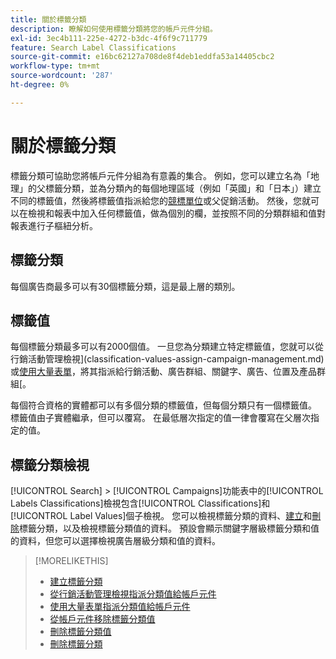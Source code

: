 ```yaml
---
title: 關於標籤分類
description: 瞭解如何使用標籤分類將您的帳戶元件分組。
exl-id: 3ec4b111-225e-4272-b3dc-4f6f9c711779
feature: Search Label Classifications
source-git-commit: e16bc62127a708de8f4deb1eddfa53a14405cbc2
workflow-type: tm+mt
source-wordcount: '287'
ht-degree: 0%

---
```


# 關於標籤分類

標籤分類可協助您將帳戶元件分組為有意義的集合。 例如，您可以建立名為「地理」的父標籤分類，並為分類內的每個地理區域（例如「英國」和「日本」）建立不同的標籤值，然後將標籤值指派給您的[競標單位](/help/search-social-commerce/glossary.md#a-b)或父促銷活動。 然後，您就可以在檢視和報表中加入任何標籤值，做為個別的欄，並按照不同的分類群組和值對報表進行子樞紐分析。

## 標籤分類

每個廣告商最多可以有30個標籤分類，這是最上層的類別。

## 標籤值

每個標籤分類最多可以有2000個值。 一旦您為分類建立特定標籤值，您就可以從行銷活動管理檢視](classification-values-assign-campaign-management.md)或[使用大量表單](classification-values-assign-bulksheets.md)，將其指派給行銷活動、廣告群組、關鍵字、廣告、位置及產品群組[。

每個符合資格的實體都可以有多個分類的標籤值，但每個分類只有一個標籤值。 標籤值由子實體繼承，但可以覆寫。 在最低層次指定的值一律會覆寫在父層次指定的值。

## 標籤分類檢視

[!UICONTROL Search] > [!UICONTROL Campaigns]功能表中的[!UICONTROL Labels Classifications]檢視包含[!UICONTROL Classifications]和[!UICONTROL Label Values]個子檢視。 您可以檢視標籤分類的資料、[建立](classification-create.md)和[刪除](classification-delete.md)標籤分類，以及檢視標籤分類值的資料。 預設會顯示關鍵字層級標籤分類和值的資料，但您可以選擇檢視廣告層級分類和值的資料。

>[!MORELIKETHIS]
>
>* [建立標籤分類](classification-create.md)
>* [從行銷活動管理檢視指派分類值給帳戶元件](classification-values-assign-campaign-management.md)
>* [使用大量表單指派分類值給帳戶元件](classification-values-assign-bulksheets.md)
>* [從帳戶元件移除標籤分類值](classification-values-remove.md)
>* [刪除標籤分類值](classification-values-delete.md)
>* [刪除標籤分類](classification-delete.md)
